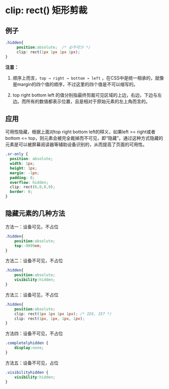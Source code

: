 # clip: rect() 矩形剪裁

## 例子

```css
.hidden{
     position:absolute;  /* 必不可少 */
     clip: rect(1px 1px 1px 1px);
}
```
**注意：**

1. 顺序上而言，`top → right → bottom → left` ，在CSS中是统一相承的，就像是margin的四个值的顺序，不过这里的四个值是不可以缩写的。

2. top right bottom left 的值分别指最终剪裁可见区域的上边，右边，下边与左边。而所有的数值都表示位置，且是相对于原始元素的左上角而言的。

## 应用

可用性隐藏，根据上面对top right bottom left的释义，如果left >= right或者bottom <= top，则元素会被完全裁掉而不可见，即“隐藏”。通过这种方式隐藏的元素是可以被屏幕阅读器等辅助设备识别的，从而提高了页面的可用性。

```css
.sr-only {
  position: absolute;
  width: 1px;
  height: 1px;
  margin: -1px;
  padding: 0;
  overflow: hidden;
  clip: rect(0,0,0,0);
  border: 0;
}
```

## 隐藏元素的几种方法

方法一：设备可见，不占位
```css
.hidden{
    position:absolute;
    top:-9999em;
}
```

方法二：设备不可见，不占位
```css
.hidden{
    position:absolute;
    visibility:hidden;
}
```

方法三：设备可见，不占位
```css
.hidden{
    position:absolute;
    clip: rect(1px 1px 1px 1px); /* IE6, IE7 */
    clip: rect(1px, 1px, 1px, 1px);
}
```

方法四：设备不可见，不占位
```css
.completelyhidden {
    display:none;
}
```

方法五：设备不可见，占位
```css
.visibilityhidden {
    visibility:hidden;
}
```